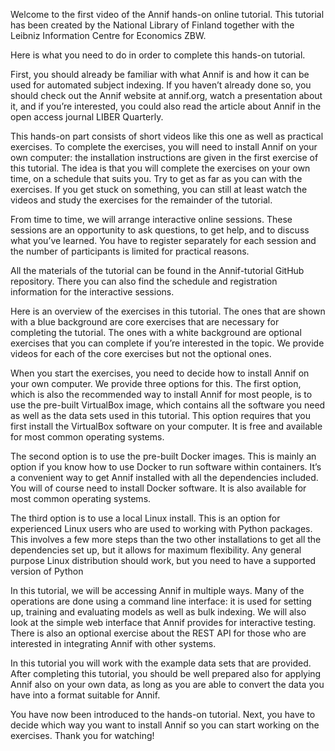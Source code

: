 Welcome to the first video of the Annif hands-on online tutorial.
This tutorial has been created by the National Library of Finland together with the Leibniz Information Centre for Economics ZBW.

Here is what you need to do in order to complete this hands-on tutorial.

First, you should already be familiar with what Annif is and how it can be used for automated subject indexing. If you haven’t already done so, you should check out the Annif website at annif.org, watch a presentation about it, and if you’re interested, you could also read the article about Annif in the open access journal LIBER Quarterly.

This hands-on part consists of short videos like this one as well as practical exercises. To complete the exercises, you will need to install Annif on your own computer: the installation instructions are given in the first exercise of this tutorial. The idea is that you will complete the exercises on your own time, on a schedule that suits you. Try to get as far as you can with the exercises. If you get stuck on something, you can still at least watch the videos and study the exercises for the remainder of the tutorial.

From time to time, we will arrange interactive online sessions. These sessions are an opportunity to ask questions, to get help, and to discuss what you’ve learned. You have to register separately for each session and the number of participants is limited for practical reasons.

All the materials of the tutorial can be found in the Annif-tutorial GitHub repository. There you can also find the schedule and registration information for the interactive sessions.

Here is an overview of the exercises in this tutorial. The ones that are shown with a blue background are core exercises that are necessary for completing the tutorial. The ones with a white background are optional exercises that you can complete if you’re interested in the topic. We provide videos for each of the core exercises but not the optional ones.

When you start the exercises, you need to decide how to install Annif on your own computer. We provide three options for this. The first option, which is also the recommended way to install Annif for most people, is to use the pre-built VirtualBox image, which contains all the software you need as well as the data sets used in this tutorial. This option requires that you first install the VirtualBox software on your computer. It is free and available for most common operating systems.

The second option is to use the pre-built Docker images. This is mainly an option if you know how to use Docker to run software within containers. It’s a convenient way to get Annif installed with all the dependencies included. You will of course need to install Docker software. It is also available for most common operating systems.

The third option is to use a local Linux install. This is an option for experienced Linux users who are used to working with Python packages. This involves a few more steps than the two other installations to get all the dependencies set up, but it allows for maximum flexibility. Any general purpose Linux distribution should work, but you need to have a supported version of Python

In this tutorial, we will be accessing Annif in multiple ways. Many of the operations are done using a command line interface: it is used for setting up, training and evaluating models as well as bulk indexing. We will also look at the simple web interface that Annif provides for interactive testing. There is also an optional exercise about the REST API for those who are interested in integrating Annif with other systems.

In this tutorial you will work with the example data sets that are provided. After completing this tutorial, you should be well prepared also for applying Annif also on your own data, as long as you are able to convert the data you have into a format suitable for Annif.

You have now been introduced to the hands-on tutorial. Next, you have to decide which way you want to install Annif so you can start working on the exercises. Thank you for watching!
